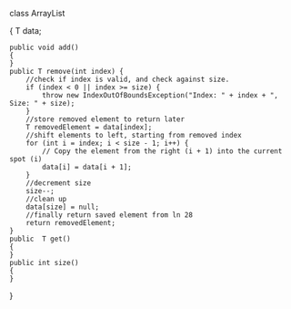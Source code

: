  class ArrayList<T>
 
{
    T data;

    public void add()
    {
    }
    public T remove(int index) {
        //check if index is valid, and check against size.
        if (index < 0 || index >= size) {
            throw new IndexOutOfBoundsException("Index: " + index + ", Size: " + size);
        }
        //store removed element to return later
        T removedElement = data[index];
        //shift elements to left, starting from removed index
        for (int i = index; i < size - 1; i++) {
            // Copy the element from the right (i + 1) into the current spot (i)
            data[i] = data[i + 1];
        }
        //decrement size
        size--;
        //clean up
        data[size] = null;
        //finally return saved element from ln 28
        return removedElement;
    }
    public  T get()
    {
    }
    public int size()
    {
    }
    
}
